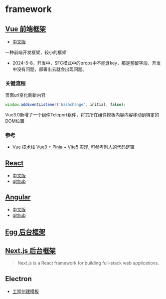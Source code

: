 # framework

## [Vue 前端框架](https://vuejs.org/)

- [中文版](https://cn.vuejs.org/)

 一种前端开发框架，较小的框架

- 2024-5-8，开发中，SFC模式中的props中不能含key，那是预留字段，开发中没有问题，部署出去就会出现问题。

### 关键流程

页面url变化刷新内容
```js
window.addEventListener('hashchange', initial, false);
```

Vue3.0新增了一个组件Teleport组件，将其所在组件模板内容内容移动到特定的DOM位置

### 参考
- [Vue 技术栈 Vue3 + Pinia + Vite5 实现, 可参考别人的代码逻辑](https://github.com/zyronon/douyin)

## [React](https://react.dev/)

- [中文版](https://zh-hans.react.dev/)
- [github](https://github.com/angular/angular)

## [Angular](https://angularjs.org/)

- [中文版](https://angular.cn/)
- [github](https://github.com/angular/angular)


## [Egg 后台框架](https://www.eggjs.org/)

## [Next.js 后台框架](https://nextjs.org/)
> Next.js is a React framework for building full-stack web applications.

## Electron

- [工程创建模板](https://github.com/reZach/secure-electron-template)